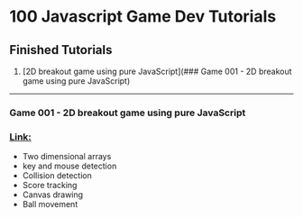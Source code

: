 100 Javascript Game Dev Tutorials
======

## Finished Tutorials

1. [2D breakout game using pure JavaScript](### Game 001 - 2D breakout game using pure JavaScript)

---

### Game 001 - 2D breakout game using pure JavaScript

### [Link:](https://developer.mozilla.org/en-US/docs/Games/Tutorials/2D_Breakout_game_pure_JavaScript)

- Two dimensional arrays
- key and mouse detection
- Collision detection
- Score tracking
- Canvas drawing
- Ball movement
